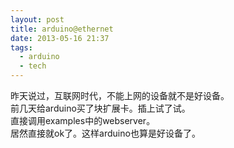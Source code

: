 ```yaml
---
layout: post
title: arduino@ethernet
date: 2013-05-16 21:37
tags:
  - arduino
  - tech
---
```


昨天说过，互联网时代，不能上网的设备就不是好设备。  
前几天给arduino买了块扩展卡。插上试了试。  
直接调用examples中的webserver。  
居然直接就ok了。这样arduino也算是好设备了。  